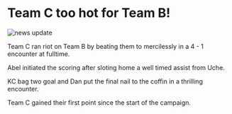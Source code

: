---
---

# Team C too hot for Team B!

![news update](/cup.jpg)

Team C ran riot on Team B by beating them to mercilessly in a 4 - 1 encounter at fulltime.

Abel initiated the scoring after sloting home a well timed assist from Uche.

KC bag two goal and Dan put the final nail to the coffin in a thrilling encounter.

Team C gained their first point since the start of the campaign.
